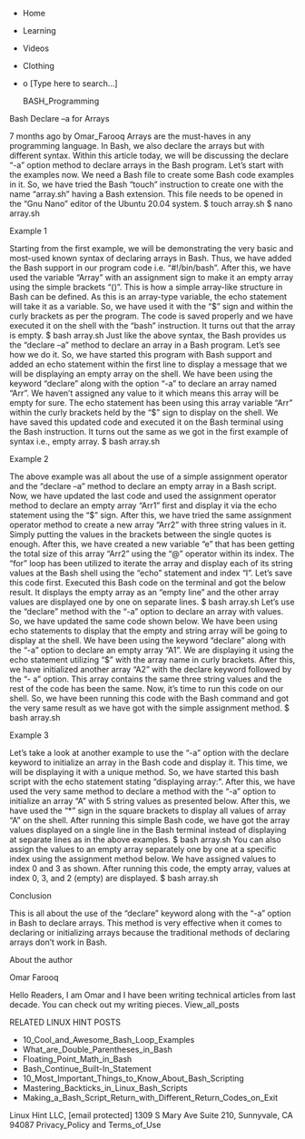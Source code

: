 





















































* Home
* Learning
* Videos
* Clothing
*
  o [Type here to search...]


   BASH_Programming


Bash Declare –a for Arrays

7 months ago
by Omar_Farooq
Arrays are the must-haves in any programming language. In Bash, we also declare
the arrays but with different syntax. Within this article today, we will be
discussing the declare “-a” option method to declare arrays in the Bash
program. Let’s start with the examples now. We need a Bash file to create some
Bash code examples in it. So, we have tried the Bash “touch” instruction to
create one with the name “array.sh” having a Bash extension. This file needs to
be opened in the “Gnu Nano” editor of the Ubuntu 20.04 system.
$ touch array.sh
$ nano array.sh

Example 1

Starting from the first example, we will be demonstrating the very basic and
most-used known syntax of declaring arrays in Bash. Thus, we have added the
Bash support in our program code i.e. “#!/bin/bash”. After this, we have used
the variable “Array” with an assignment sign to make it an empty array using
the simple brackets “()”. This is how a simple array-like structure in Bash can
be defined. As this is an array-type variable, the echo statement will take it
as a variable. So, we have used it with the “$” sign and within the curly
brackets as per the program.
The code is saved properly and we have executed it on the shell with the “bash”
instruction. It turns out that the array is empty.
$ bash array.sh
Just like the above syntax, the Bash provides us the “declare –a” method to
declare an array in a Bash program. Let’s see how we do it. So, we have started
this program with Bash support and added an echo statement within the first
line to display a message that we will be displaying an empty array on the
shell. We have been using the keyword “declare” along with the option “-a” to
declare an array named “Arr”. We haven’t assigned any value to it which means
this array will be empty for sure. The echo statement has been using this array
variable “Arr” within the curly brackets held by the “$” sign to display on the
shell.
We have saved this updated code and executed it on the Bash terminal using the
Bash instruction. It turns out the same as we got in the first example of
syntax i.e., empty array.
$ bash array.sh

Example 2

The above example was all about the use of a simple assignment operator and the
“declare –a” method to declare an empty array in a Bash script. Now, we have
updated the last code and used the assignment operator method to declare an
empty array “Arr1” first and display it via the echo statement using the “$”
sign.
After this, we have tried the same assignment operator method to create a new
array “Arr2” with three string values in it. Simply putting the values in the
brackets between the single quotes is enough. After this, we have created a new
variable “e” that has been getting the total size of this array “Arr2” using
the “@” operator within its index. The “for” loop has been utilized to iterate
the array and display each of its string values at the Bash shell using the
“echo” statement and index “I”. Let’s save this code first.
Executed this Bash code on the terminal and got the below result. It displays
the empty array as an “empty line” and the other array values are displayed one
by one on separate lines.
$ bash array.sh
Let’s use the “declare” method with the “-a” option to declare an array with
values. So, we have updated the same code shown below. We have been using echo
statements to display that the empty and string array will be going to display
at the shell. We have been using the keyword “declare” along with the “-a”
option to declare an empty array “A1”. We are displaying it using the echo
statement utilizing “$” with the array name in curly brackets. After this, we
have initialized another array “A2” with the declare keyword followed by the “-
a” option. This array contains the same three string values and the rest of the
code has been the same.
Now, it’s time to run this code on our shell. So, we have been running this
code with the Bash command and got the very same result as we have got with the
simple assignment method.
$ bash array.sh

Example 3

Let’s take a look at another example to use the “-a” option with the declare
keyword to initialize an array in the Bash code and display it. This time, we
will be displaying it with a unique method. So, we have started this bash
script with the echo statement stating “displaying array:”. After this, we have
used the very same method to declare a method with the “-a” option to
initialize an array “A” with 5 string values as presented below. After this, we
have used the “*” sign in the square brackets to display all values of array
“A” on the shell.
After running this simple Bash code, we have got the array values displayed on
a single line in the Bash terminal instead of displaying at separate lines as
in the above examples.
$ bash array.sh
You can also assign the values to an empty array separately one by one at a
specific index using the assignment method below. We have assigned values to
index 0 and 3 as shown.
After running this code, the empty array, values at index 0, 3, and 2 (empty)
are displayed.
$ bash array.sh

Conclusion

This is all about the use of the “declare” keyword along with the “-a” option
in Bash to declare arrays. This method is very effective when it comes to
declaring or initializing arrays because the traditional methods of declaring
arrays don’t work in Bash.


About the author


Omar Farooq

Hello Readers, I am Omar and I have been writing technical articles from last
decade. You can check out my writing pieces.
View_all_posts

RELATED LINUX HINT POSTS


* 10_Cool_and_Awesome_Bash_Loop_Examples
* What_are_Double_Parentheses_in_Bash
* Floating_Point_Math_in_Bash
* Bash_Continue_Built-In_Statement
* 10_Most_Important_Things_to_Know_About_Bash_Scripting
* Mastering_Backticks_in_Linux_Bash_Scripts
* Making_a_Bash_Script_Return_with_Different_Return_Codes_on_Exit

Linux Hint LLC, [email protected]
1309 S Mary Ave Suite 210, Sunnyvale, CA 94087
 Privacy_Policy and Terms_of_Use
